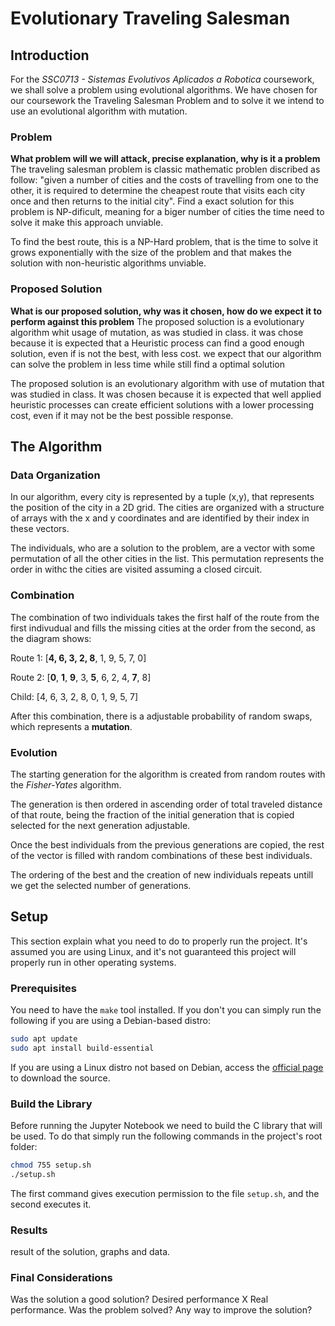 # Evolutionary Traveling Salesman

## Introduction
  For the *SSC0713 - Sistemas Evolutivos Aplicados a Robotica* coursework, we shall solve a problem using evolutional algorithms. We have chosen for our coursework the Traveling Salesman Problem and to solve it we intend to use an evolutional algorithm with mutation.
### Problem
  **What problem will we will attack, precise explanation, why is it a problem**
  The traveling salesman problem is classic mathematic problen discribed as follow:
  "given a number of cities and the costs of travelling from one to the other, it is required to determine the cheapest route that visits each city once and then returns to the initial city". Find a exact solution for this problem is NP-dificult, meaning for a biger number of cities the time need to solve it make this approach unviable.
  
  To find the best route, this is a NP-Hard problem, that is the time to solve it grows exponentially with the size of the problem and that makes the solution with non-heuristic algorithms unviable.
  
### Proposed Solution
  **What is our proposed solution, why was it chosen, how do we expect it to perform against this problem**
  The proposed soluction is a evolutionary algorithm whit usage of mutation, as was studied in class. it was chose because it is expected that a Heuristic process can find a good enough solution, even if is not the best, with less cost. we expect that our algorithm can solve the problem in less time while still find a optimal solution
  
  The proposed solution is an evolutionary algorithm with use of mutation that was studied in class. It was chosen because it is expected that well applied heuristic processes can create efficient solutions with a lower processing cost, even if it may not be the best possible response.

## The Algorithm

### Data Organization

In our algorithm, every city is represented by a tuple (x,y), that represents the position of the city in a 2D grid. The cities are organized with a structure of arrays with the x and y coordinates and are identified by their index in these vectors.

The individuals, who are a solution to the problem, are a vector with some permutation of all the other cities in the list. This permutation represents the order in withc the cities are visited assuming a closed circuit.

### Combination

The combination of two individuals takes the first half of the route from the first indivudual and fills the missing cities at the order from the second, as the diagram shows:

Route 1: [**4, 6, 3, 2, 8**, 1, 9, 5, 7, 0]

Route 2: [**0**, **1**, **9**, 3, **5**, 6, 2, 4, **7**, 8]

Child: [4, 6, 3, 2, 8, 0, 1, 9, 5, 7]

After this combination, there is a adjustable probability of random swaps, which represents a **mutation**.

### Evolution

The starting generation for the algorithm is created from random routes with the *Fisher-Yates* algorithm.

The generation is then ordered in ascending order of total traveled distance of that route, being the fraction of the initial generation that is copied selected for the next generation adjustable.

Once the best individuals from the previous generations are copied, the rest of the vector is filled with random combinations of these best individuals.

The ordering of the best and the creation of new individuals repeats untill we get the selected number of generations.

## Setup
  This section explain what you need to do to properly run the project. It's assumed you are using Linux, and it's not guaranteed this project will properly run in other operating systems.

### Prerequisites
You need to have the `make` tool installed. If you don't you can simply run the following if you are using a Debian-based distro:
```bash
sudo apt update
sudo apt install build-essential
```
If you are using a Linux distro not based on Debian, access the [official page](https://www.gnu.org/software/make/) to download the source.

### Build the Library
Before running the Jupyter Notebook we need to build the C library that will be used. To do that simply run the following commands in the project's root folder:
```bash
chmod 755 setup.sh
./setup.sh
```
The first command gives execution permission to the file `setup.sh`, and the second executes it.
  
### Results
  result of the solution, graphs and data.
  
### Final Considerations
  Was the solution a good solution? Desired performance X Real performance. Was the problem solved? Any way to improve the solution?

